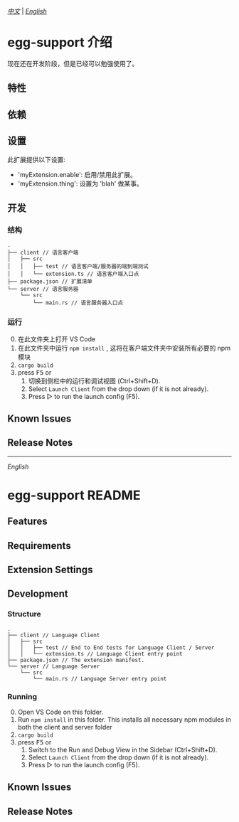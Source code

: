 [*中文*](#egg-support-介绍) | [*English*](#egg-support-readme)

# egg-support 介绍

现在还在开发阶段，但是已经可以勉强使用了。

## 特性

## 依赖

## 设置

此扩展提供以下设置:

* 'myExtension.enable': 启用/禁用此扩展。
* 'myExtension.thing': 设置为 'blah' 做某事。

## 开发

### 结构

```
.
├── client // 语言客户端
│   ├── src
│   │   ├── test // 语言客户端/服务器的端到端测试
│   │   └── extension.ts // 语言客户端入口点
├── package.json // 扩展清单
└── server // 语言服务器
    └── src
        └── main.rs // 语言服务器入口点
```

### 运行

0. 在此文件夹上打开 VS Code
1. 在此文件夹中运行 `npm install` , 这将在客户端文件夹中安装所有必要的 npm 模块
2. `cargo build`
3. press <kbd>F5</kbd> or
   1. 切换到侧栏中的运行和调试视图 (Ctrl+Shift+D).
   2. Select `Launch Client` from the drop down (if it is not already).
   3. Press ▷ to run the launch config (F5).


## Known Issues

## Release Notes

---

*English*

# egg-support README

## Features

## Requirements

## Extension Settings

## Development

### Structure

```
.
├── client // Language Client
│   ├── src
│   │   ├── test // End to End tests for Language Client / Server
│   │   └── extension.ts // Language Client entry point
├── package.json // The extension manifest.
└── server // Language Server
    └── src
        └── main.rs // Language Server entry point
```

### Running

0. Open VS Code on this folder.
1. Run `npm install` in this folder. This installs all necessary npm modules in both the client and server folder
2. `cargo build`
3. press <kbd>F5</kbd> or 
   1. Switch to the Run and Debug View in the Sidebar (Ctrl+Shift+D).
   2. Select `Launch Client` from the drop down (if it is not already).
   3. Press ▷ to run the launch config (F5).

## Known Issues

## Release Notes
